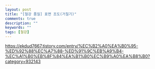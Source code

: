 ```yaml
---
layout: post
title: "[철강 품질] 표면 조도(거칠기)"
comments: true
description: ""
keywords: ""
tags: [철강]
---
```


https://ekdud7667.tistory.com/entry/%EC%B2%A0%EA%B0%95-%ED%92%88%EC%A7%88-%ED%91%9C%EB%A9%B4-%EC%A1%B0%EB%8F%84%EA%B1%B0%EC%B9%A0%EA%B8%B0?category=932143
